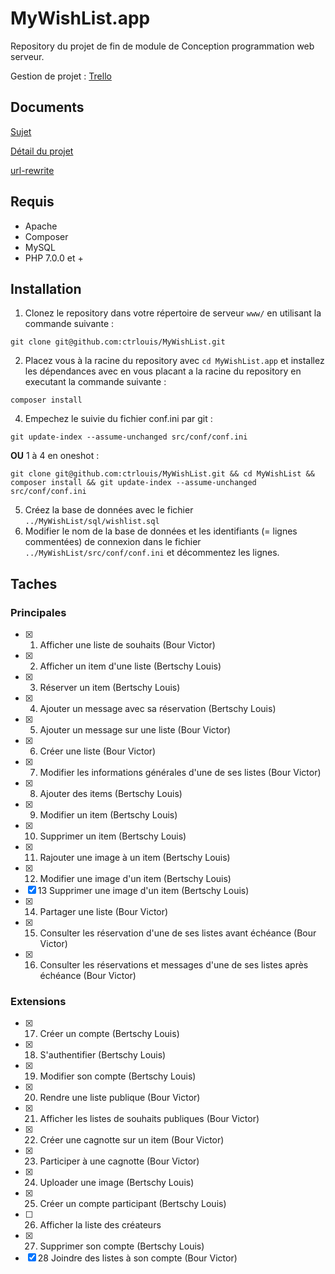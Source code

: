 # MyWishList.app
Repository du projet de fin de module de Conception programmation web serveur.

Gestion de projet : [Trello](https://trello.com/login?returnUrl=%2Fb%2FdkVNoaSX%2Fmywishlist)

## Documents
[Sujet](https://drive.google.com/open?id=1_C5TikA4-pmoG6bVhuTVz3OIJVCgeFdv)

[Détail du projet](https://drive.google.com/open?id=137uIp9akhLvtiGbK5ae_0n1sGnZahEw4)

[url-rewrite](https://drive.google.com/open?id=1mnisRqe2jJNZ6YKJTS_EAuAjk5TbhjXQ)

## Requis
- Apache
- Composer
- MySQL
- PHP 7.0.0 et +

## Installation
1. Clonez le repository dans votre répertoire de serveur `www/` en utilisant la commande suivante :
```
git clone git@github.com:ctrlouis/MyWishList.git
```
2. Placez vous à la racine du repository avec `cd MyWishList.app` et installez les dépendances avec en vous placant a la racine du repository en executant la commande suivante :
```
composer install
```
4. Empechez le suivie du fichier conf.ini par git :
```
git update-index --assume-unchanged src/conf/conf.ini
```

**OU** 1 à 4 en oneshot :
```
git clone git@github.com:ctrlouis/MyWishList.git && cd MyWishList && composer install && git update-index --assume-unchanged src/conf/conf.ini
```
5. Créez la base de données avec le fichier `../MyWishList/sql/wishlist.sql`
6. Modifier le nom de la base de données et les identifiants (= lignes commentées) de connexion dans le fichier `../MyWishList/src/conf/conf.ini` et décommentez les lignes.

## Taches
### Principales
- [X] 1. Afficher une liste de souhaits (Bour Victor)
- [X] 2. Afficher un item d'une liste (Bertschy Louis)
- [X] 3. Réserver un item (Bertschy Louis)
- [X] 4. Ajouter un message avec sa réservation (Bertschy Louis)
- [X] 5. Ajouter un message sur une liste (Bour Victor)
- [X] 6. Créer une liste (Bour Victor)
- [X] 7. Modifier les informations générales d'une de ses listes (Bour Victor)
- [X] 8. Ajouter des items (Bertschy Louis)
- [X] 9. Modifier un item (Bertschy Louis)
- [X] 10. Supprimer un item (Bertschy Louis)
- [X] 11. Rajouter une image à un item (Bertschy Louis)
- [X] 12. Modifier une image d'un item (Bertschy Louis)
- [X] 13 Supprimer une image d'un item (Bertschy Louis)
- [X] 14. Partager une liste (Bour Victor)
- [X] 15. Consulter les réservation d'une de ses listes avant échéance (Bour Victor)
- [X] 16. Consulter les réservations et messages d'une de ses listes après échéance (Bour Victor)
### Extensions
- [X] 17. Créer un compte (Bertschy Louis)
- [X] 18. S'authentifier (Bertschy Louis)
- [X] 19. Modifier son compte (Bertschy Louis)
- [X] 20. Rendre une liste publique (Bour Victor)
- [X] 21. Afficher les listes de souhaits publiques (Bour Victor)
- [X] 22. Créer une cagnotte sur un item (Bour Victor)
- [X] 23. Participer à une cagnotte (Bour Victor)
- [X] 24. Uploader une image (Bertschy Louis)
- [X] 25. Créer un compte participant (Bertschy Louis)
- [ ] 26. Afficher la liste des créateurs
- [X] 27. Supprimer son compte (Bertschy Louis)
- [X] 28 Joindre des listes à son compte (Bour Victor)
